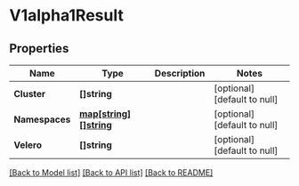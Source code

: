 # V1alpha1Result

## Properties
Name | Type | Description | Notes
------------ | ------------- | ------------- | -------------
**Cluster** | **[]string** |  | [optional] [default to null]
**Namespaces** | [**map[string][]string**](array.md) |  | [optional] [default to null]
**Velero** | **[]string** |  | [optional] [default to null]

[[Back to Model list]](../README.md#documentation-for-models) [[Back to API list]](../README.md#documentation-for-api-endpoints) [[Back to README]](../README.md)


